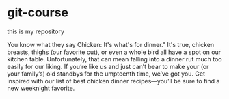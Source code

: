# git-course
this is my repository

You know what they say Chicken: It's what's for dinner." It's true, chicken breasts, thighs (our favorite cut), or even a whole bird all have a spot on our kitchen table. Unfortunately, that can mean falling into a dinner rut much too easily for our liking. If you’re like us and just can’t bear to make your (or your family’s) old standbys for the umpteenth time, we’ve got you. Get inspired with our list of best chicken dinner recipes—you’ll be sure to find a new weeknight favorite.
